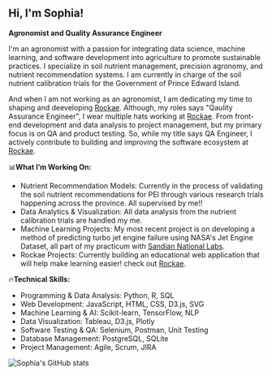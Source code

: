 
<!-- Bio Sophia-->
## Hi, I'm Sophia!

**Agronomist and Quality Assurance Engineer**

I'm an agronomist with a passion for integrating data science, machine learning, and software development into agriculture to promote sustainable practices. I specialize in soil nutrient management, precision agronomy, and nutrient recommendation systems. I am currently in charge of the soil nutrient calibration trials for the Government of Prince Edward Island.<br/>

And when I am not working as an agronomist, I am dedicating my time to shaping and deeveloping [Rockae](https://rockae.com/). Although, my roles says "Qaulity Assurance Engineer", I wear multiple hats working at [Rockae](https://rockae.com/). From front-end development and data analysis to project management, but my primary focus is on QA and product testing. So, while my title says QA Engineer, I actively contribute to building and improving the software ecosystem at [Rockae](https://rockae.com/).<br/>

📊**What I’m Working On:** <br/>
-  Nutrient Recommendation Models: Currently in the process of validating the soil nutrient recommendations for PEI through various research trials happening across the province. All supervised by me!! <br/>
-  Data Analytics & Visualization: All data analysis from the nutrient calibration trials are handled my me.<br/>
-  Machine Learning Projects: My most recent project is on developing a method of predicting turbo jet engine failure using NASA's Jet Engine Dataset, all part of my practicum with [Sandian National Labs](https://www.sandia.gov/).<br/>
-  Rockae Projects: Currently building an educational web application that will help make learning easier! check out [Rockae](https://rockae.com/).<br/>


🔥**Technical Skills:** <br/>
- Programming & Data Analysis: Python, R, SQL<br/>
- Web Development: JavaScript, HTML, CSS, D3.js, SVG<br/>
- Machine Learning & AI: Scikit-learn, TensorFlow, NLP<br/>
- Data Visualization: Tableau, D3.js, Plotly<br/>
- Software Testing & QA: Selenium, Postman, Unit Testing<br/>
- Database Management: PostgreSQL, SQLite<br/>
- Project Management: Agile, Scrum, JIRA<br/>

<!-- Bio Stats Sophia -->

![Sophia's GitHub stats](https://github-readme-stats.vercel.app/api?username=Sophiaoku&show_icons=true&theme=radical)

